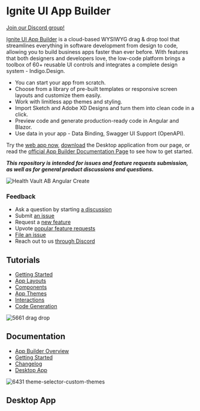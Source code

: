 # Ignite UI App Builder
[Join our Discord group!](https://discord.gg/39MjrTRqds)

[Ignite UI App Builder](https://www.infragistics.com/products/appbuilder) is a cloud-based WYSIWYG drag & drop tool that streamlines everything in software development from design to code, allowing you to build business apps faster than ever before. With features that both designers and developers love, the low-code platform brings a toolbox of 60+ reusable UI controls and integrates a complete design system - Indigo.Design. 

- You can start your app from scratch. 
- Choose from a library of pre-built templates or responsive screen layouts and customize them easily. 
- Work with limitless app themes and styling. 
- Import Sketch and Adobe XD Designs and turn them into clean code in a click. 
- Preview code and generate production-ready code in Angular and Blazor. 
- Use data in your app - Data Binding, Swagger UI Support (OpenAPI). 

Try the [web app now](https://appbuilder.indigo.design/), [download](https://www.infragistics.com/products/appbuilder) the Desktop application from our page, or read the [official App Builder Documentation Page](https://www.infragistics.com/products/appbuilder/help/getting-started) to see how to get started. 

_**This repository is intended for issues and feature requests submission, as well as for general product discussions and questions.**_

![Health Vault AB Angular Create](https://github.com/IgniteUI/igniteui-angular/assets/52001020/8f40a0a6-44f8-43fa-8407-c8800a7eae89)

### Feedback
 - Ask a question by starting [a discussion](https://github.com/IgniteUI/app-builder/discussions)
 - Submit [an issue](https://github.com/IgniteUI/app-builder/issues/new)
 - Request a [new feature](https://github.com/IgniteUI/app-builder/issues/new)
 - Upvote [popular feature requests](https://github.com/IgniteUI/app-builder/labels/feature%20request)
 - [File an issue](https://github.com/IgniteUI/app-builder/issues/new)
 - Reach out to us [through Discord](https://discord.gg/5RMqfzUK)

## Tutorials

 * [Getting Started](https://www.youtube.com/watch?v=DK50La2GFJ0&list=PLZ4rRHIJepBt-ZdKw6cL6d6S6wYPplFAi)
 * [App Layouts](https://www.youtube.com/watch?v=MUq3MGm9YlU&list=PLZ4rRHIJepBt-ZdKw6cL6d6S6wYPplFAi)
 * [Components](https://www.youtube.com/watch?v=omlSzOuvFlM&list=PLZ4rRHIJepBt-ZdKw6cL6d6S6wYPplFAi)
 * [App Themes](https://www.youtube.com/watch?v=tuTELBXDKYA&list=PLZ4rRHIJepBt-ZdKw6cL6d6S6wYPplFAi)
 * [Interactions](https://www.youtube.com/watch?v=NwWlsy_7arc&list=PLZ4rRHIJepBt-ZdKw6cL6d6S6wYPplFAi)
 * [Code Generation](https://www.youtube.com/watch?v=zxT-nIXKn7I&list=PLZ4rRHIJepBt-ZdKw6cL6d6S6wYPplFAi)

![5661 drag drop](https://user-images.githubusercontent.com/1472513/132676597-09eec222-42f7-40ff-bd0d-fe8b91fd0c1c.gif)

## Documentation

 * [App Builder Overview](https://www.infragistics.com/products/appbuilder/help/app-builder-overview)
 * [Getting Started](https://www.infragistics.com/products/appbuilder/help/getting-started)
 * [Changelog](https://www.infragistics.com/products/appbuilder/help/change-log)
 * [Desktop App](https://www.infragistics.com/products/appbuilder/help/running-desktop-app)

![6431 theme-selector-custom-themes](https://user-images.githubusercontent.com/1472513/132676611-6b48a1e7-6181-4ccf-82c7-2d0ee7119f35.gif)

## Desktop App

